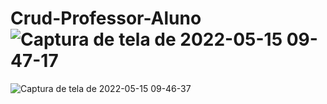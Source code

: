 # Crud-Professor-Aluno![Captura de tela de 2022-05-15 09-47-17](https://user-images.githubusercontent.com/71037296/168473893-7af02fab-ff12-4343-9db5-11db3466afd7.png)
![Captura de tela de 2022-05-15 09-46-37](https://user-images.githubusercontent.com/71037296/168473896-04196f95-0c13-439f-9c63-32a74fe0d662.png)
